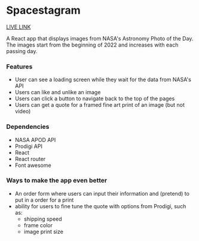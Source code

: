 # Spacestagram

[LIVE LINK](https://etti-spacestagram.herokuapp.com/)

A React app that displays images from NASA's Astronomy Photo of the Day.
The images start from the beginning of 2022 and increases with each passing day.

### Features

- User can see a loading screen while they wait for the data from NASA's API
- Users can like and unlike an image
- Users can click a button to navigate back to the top of the pages
- Users can get a quote for a framed fine art print of an image (but not video)

### Dependencies

- NASA APOD API
- Prodigi API
- React
- React router
- Font awesome

### Ways to make the app even better

- An order form where users can input their information and (pretend) to put in a order for a print
- ability for users to fine tune the quote with options from Prodigi, such as:
  - shipping speed
  - frame color
  - image print size

